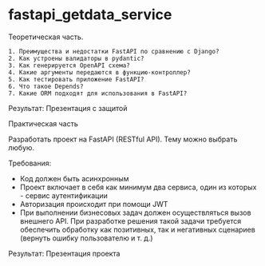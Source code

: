 # fastapi_getdata_service


Теоретическая часть.


    1. Преимущества и недостатки FastAPI по сравнению с Django?
    2. Как устроены валидаторы в pydantic?
    3. Как генерируется OpenAPI схема?
    4. Какие аргументы передаются в функцию-контроллер?
    5. Как тестировать приложение FastAPI?
    6. Что такое Depends? 
    7. Какие ORM подходят для использования в FastAPI?

Результат: Презентация с защитой

Практическая часть


Разработать проект на FastAPI (RESTful API). Тему можно выбрать любую. 

Требования:
- Код должен быть асинхронным
- Проект включает в себя как минимум два сервиса, один из которых - сервис аутентификации
- Авторизация происходит при помощи JWT
- При выполнении бизнесовых задач должен осуществляться вызов внешнего API. При разработке решения такой задачи требуется обеспечить обработку как позитивных, так и негативных сценариев (вернуть ошибку пользователю и т. д.)

Результат: Презентация проекта
